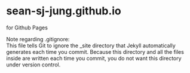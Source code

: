 # sean-sj-jung.github.io
for Github Pages 

Note regarding .gitignore: <br>
This file tells Git to ignore the _site directory that Jekyll automatically generates each time you commit. Because this directory and all the files inside are written each time you commit, you do not want this directory under version control.
